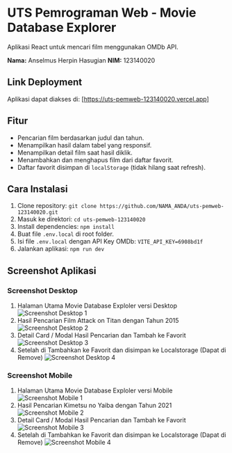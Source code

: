 # UTS Pemrograman Web - Movie Database Explorer

Aplikasi React untuk mencari film menggunakan OMDb API.

**Nama:** Anselmus Herpin Hasugian
**NIM:** 123140020

## Link Deployment

Aplikasi dapat diakses di: [https://uts-pemweb-123140020.vercel.app]

## Fitur

* Pencarian film berdasarkan judul dan tahun.
* Menampilkan hasil dalam tabel yang responsif.
* Menampilkan detail film saat hasil diklik.
* Menambahkan dan menghapus film dari daftar favorit.
* Daftar favorit disimpan di `localStorage` (tidak hilang saat refresh).

## Cara Instalasi

1.  Clone repository: `git clone https://github.com/NAMA_ANDA/uts-pemweb-123140020.git`
2.  Masuk ke direktori: `cd uts-pemweb-123140020`
3.  Install dependencies: `npm install`
4.  Buat file `.env.local` di root folder.
5.  Isi file `.env.local` dengan API Key OMDb: `VITE_API_KEY=6908bd1f `
6.  Jalankan aplikasi: `npm run dev`

## Screenshot Aplikasi

### Screenshot Desktop
1. Halaman Utama Movie Database Exploler versi Desktop
![Screenshot Desktop 1](./desktop1.png)
2. Hasil Pencarian Film Attack on Titan dengan Tahun 2015
![Screenshot Desktop 2](./desktop2.png)
3. Detail Card / Modal Hasil Pencarian dan Tambah ke Favorit
![Screenshot Desktop 3](./desktop3.png)
4. Setelah di Tambahkan ke Favorit dan disimpan ke Localstorage (Dapat di Remove)
![Screenshot Desktop 4](./desktop4.png)

### Screenshot Mobile
1. Halaman Utama Movie Database Exploler versi Mobile
![Screenshot Mobile 1](./mobile1.jpg)
2. Hasil Pencarian Kimetsu no Yaiba dengan Tahun 2021
![Screenshot Mobile 2](./mobile2.jpg)
3. Detail Card / Modal Hasil Pencarian dan Tambah ke Favorit
![Screenshot Mobile 3](./mobile3.jpg)
4. Setelah di Tambahkan ke Favorit dan disimpan ke Localstorage (Dapat di Remove)
![Screenshot Mobile 4](./mobile4.jpg)
